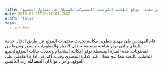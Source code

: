 ```yaml
---
title: 'خبر سعيد: موقع اللجنة الكويتية المشتركة للاستهلال في متناول الجميع'
date: 2019-07-25T18:07:01.760Z
draft: 'false'
tags:
  - خوش خبر
---
```

قام المهندس علي مهدي بتطوير امكانية تحديث محتويات الموقع عن طريق ادخال خدمة نتليفاي والتي توفر شاشة مبسطة لادخال الاخبار والمعلومات والصور وغيرها من المحتويات. هذه الميزة المبسطة توفر امكانية استخدام وتحديث بيانات الموقع لجميع العاملين باللجنة مما يتيح مجال اكبر لادارة المحتوى وحرية اكبر في ادارة العاملين على الموقع. وآخر دعوانا ان **الحمد لله** رب العالمين.
